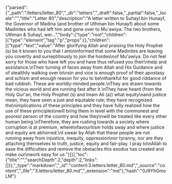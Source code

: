 {"parsed":{"_path":"/letters/letter_80","_dir":"letters","_draft":false,"_partial":false,"_locale":"","title":"Letter 80","description":"A letter written to Suhayl bin Hunayf, the Governor of Madina (and brother of Uthman bin Hunayf) about some Madinites who had left him and gone over to Mu'awiya. The two brothers, Uthman & Suhayl, wer...","body":{"type":"root","children":[{"type":"element","tag":"p","props":{},"children":[{"type":"text","value":"After glorifying Allah and praising the Holy Prophet (s) be it known to you that I am\ninformed that some Madinites are leaving you covertly and surreptitiously to join the hordes\nof Mu'awiya. Do not feel sorry for those who have left you and have thus refused you their\nhelp and assistance.\nTheir turning of faces away from Allah and His Guidance and of stealthily walking over to\nsin and vice is enough proof of their apostasy and schism and enough reason for you to be\nthankful for good riddance of bad rubbish. These are worldly-minded people.\nThey are drawn towards the vicious world and are running fast after it.\nThey have heard (from the Holy Qur'an, the Holy Prophet (s) and Imam Ali (a)) what equity\nand justice mean, they have seen a just and equitable rule; they have recognized the\nimplications of these principles and they have fully realized how the use of these principles\nwill bring them in level with the commonest and poorest person of the country and how they\nwill be treated like every other human being.\nTherefore, they are rushing towards a society where corruption is at premium, where\nfavouritism holds sway and where justice and equity are abhorred.\nI swear by Allah that these people are not running away from injustice, inequity, oppression\nor tyranny, nor are they attaching themselves to truth, justice, equity and fair-play. I pray to\nAllah to ease the difficulties and remove the obstacles this exodus has created and make our\nwork easy for us."}]}],"toc":{"title":"","searchDepth":2,"depth":2,"links":[]}},"_type":"markdown","_id":"content:3.letters:letter_80.md","_source":"content","_file":"3.letters/letter_80.md","_extension":"md"},"hash":"0J9YhGmoLM"}